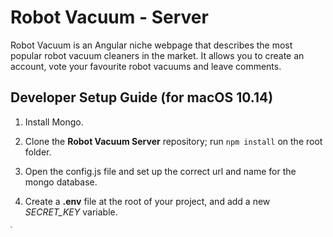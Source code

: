 # Robot Vacuum - Server
Robot Vacuum is an Angular niche webpage that describes the most popular robot vacuum cleaners in the market. It allows you to create an account, vote your favourite robot vacuums and leave comments.

## Developer Setup Guide (for macOS 10.14)
1. Install Mongo.

2. Clone the **Robot Vacuum Server** repository; run `npm install` on the root folder.

3. Open the config.js file and set up the correct url and name for the mongo database.

4. Create a **.env** file at the root of your project, and add a new *SECRET_KEY* variable.

   

<img src="/Users/natalia/development/CODEWORKS/0-RobotVacuumClient/client/src/assets/images/logoCatGrey.png" style="zoom:20%" />

